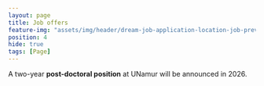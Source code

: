 ```yaml
---
layout: page
title: Job offers
feature-img: "assets/img/header/dream-job-application-location-job-preview.jpg"
position: 4
hide: true
tags: [Page]
---
```



A two-year **post-doctoral position** at UNamur will be announced in 2026. 
